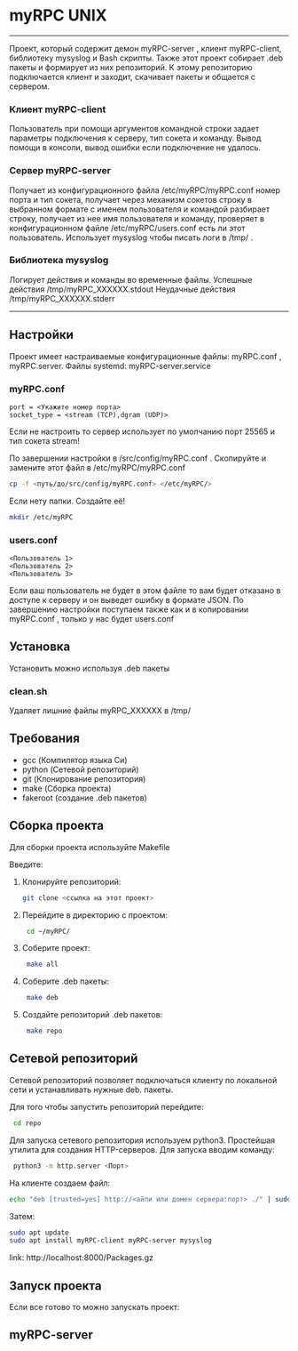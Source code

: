 # myRPC UNIX

---

Проект, который содержит демон myRPC-server , клиент myRPC-client, библиотеку mysyslog и Bash скрипты. Также этот проект собирает .deb пакеты и формирует из них репозиторий. К этому репозиторию подключается клиент и заходит, скачивает пакеты и общается с сервером.

### Клиент myRPC-client

Пользователь при помощи аргументов командной строки задает параметры подключения к серверу, тип сокета и команду. Вывод помощи в консоли, вывод ошибки если подключение не удалось.

### Сервер myRPC-server

Получает из конфигурационного файла /etc/myRPC/myRPC.conf номер порта и тип сокета, получает через механизм сокетов строку в выбранном формате с именем пользователя и командой разбирает строку, получает из нее имя пользователя и команду, проверяет в конфигурационном файле /etc/myRPC/users.conf есть ли этот пользователь. Использует mysyslog чтобы писать логи в  /tmp/ .

### Библиотека mysyslog

Логирует действия и команды во временные файлы. 
Успешные действия /tmp/myRPC_XXXXXX.stdout 
Неудачные действия /tmp/myRPC_XXXXXX.stderr

---

## Настройки

Проект имеет настраиваемые конфигурационные файлы: myRPC.conf , myRPC.server. Файлы systemd: myRPC-server.service

### myRPC.conf

```
port = <Укажите номер порта>
socket_type = <stream (TCP),dgram (UDP)>
```

Если не настроить то сервер использует по умолчанию порт 25565 и тип сокета stream!

По завершении настройки в /src/config/myRPC.conf . Скопируйте и замените этот файл в /etc/myRPC/myRPC.conf

   ```bash
   cp -f <путь/до/src/config/myRPC.conf> </etc/myRPC/>
   ```
Если нету папки. Создайте её!

   ```bash
   mkdir /etc/myRPC
   ```

### users.conf

```
<Пользователь 1>
<Пользователь 2>
<Пользователь 3>
```

Если ваш пользователь не будет в этом файле то вам будет отказано в доступе к серверу и он выведет ошибку в формате JSON.
По завершению настройки поступаем также как и в копировании myRPC.conf , только у нас будет users.conf

## Установка

Установить можно используя .deb пакеты

### clean.sh

Удаляет лишние файлы myRPC_XXXXXX в /tmp/

## Требования

- gcc (Компилятор языка Си)
- python (Сетевой репозиторий)
- git (Клонирование репозитория)
- make (Сборка проекта)
- fakeroot (создание .deb пакетов)

## Сборка проекта

Для сборки проекта используйте Makefile

Введите:

1. Клонируйте репозиторий:
   ```bash
   git clone <ссылка на этот проект>
   ```
2. Перейдите в директорию с проектом:
   ```bash
    cd ~/myRPC/
   ```
3. Соберите проект:
   ```bash
    make all
   ```
4. Соберите .deb пакеты:
   ```bash
    make deb
   ```
5. Создайте репозиторий .deb пакетов:
   ```bash
    make repo
   ```
   
## Сетевой репозиторий 

Сетевой репозиторий позволяет подключаться клиенту по локальной сети и устанавливать нужные deb. пакеты.

Для того чтобы запустить репозиторий перейдите:

   ```bash
    cd repo
   ```
Для запуска сетевого репозитория используем python3. Простейшая утилита для создания HTTP-серверов.
Для запуска вводим команду:

   ```bash
    python3 -m http.server <Порт>
   ```

На клиенте создаем файл:

   ```bash
   echo "deb [trusted=yes] http://<айпи или домен сервера:порт> ./" | sudo tee /etc/apt/sources.list.d/myrpc.list
   ```

Затем: 

   ```bash
   sudo apt update
sudo apt install myRPC-client myRPC-server mysyslog

   ```

link: http://localhost:8000/Packages.gz

## Запуск проекта

Если все готово то можно запускать проект:

## myRPC-server
